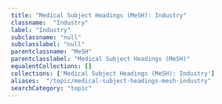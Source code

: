 ```yaml
--- 
 title: "Medical Subject Headings (MeSH): Industry" 
 classname:  "Industry" 
 label: "Industry" 
 subclassname: "null" 
 subclasslabel: "null" 
 parentclassname: "MeSH" 
 parentclasslabel: "Medical Subject Headings (MeSH)" 
 equalentCollections: [] 
 collections: ['Medical Subject Headings (MeSH): Industry']
 aliases:  "/topic/medical-subject-headings-mesh-industry"  
 searchCategory: "topic" 
---
```

